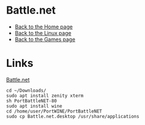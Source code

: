 # Battle.net

- [Back to the Home page](../../README.md)
- [Back to the Linux page](../README.md)
- [Back to the Games page](README.md)

# Links
[Battle.net](http://portwine-linux.ru/battle-net-linux/)

```
cd ~/Downloads/
sudo apt install zenity xterm
sh PortBattleNET-80
sudo apt install wine
cd /home/user/PortWINE/PortBattleNET
sudo cp Battle.net.desktop /usr/share/applications
```
